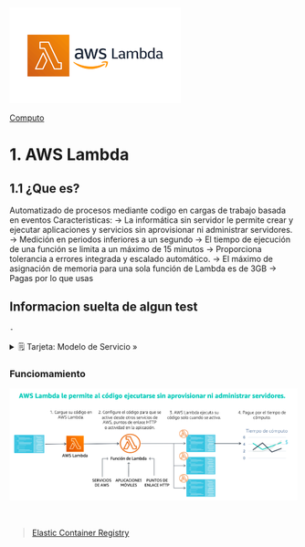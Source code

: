 ![Amazon Lambda](../../00_assets/Computo/Lambda-logo.png)

[Computo](../../01-Computo/)

# 1. AWS Lambda

## 1.1 ¿Que es?

Automatizado de procesos mediante codigo en cargas de trabajo basada en eventos
Caracteristicas:
    -> La informática sin servidor le permite crear y ejecutar aplicaciones y servicios sin aprovisionar ni administrar servidores. 
    -> Medición en periodos inferiores a un segundo
    -> El tiempo de ejecución de una función se limita a un máximo de 15 minutos 
    -> Proporciona tolerancia a errores integrada y escalado automático.
    -> El máximo de asignación de memoria para una sola función de Lambda es de 3GB
    -> Pagas por lo que usas

## Informacion suelta de algun test

    -


<details>
<summary>🗒 Tarjeta: Modelo de Servicio »</summary>

| Pertenece a:  |
| ---- |
| ? |

</details>

### Funciomamiento
![Funcionamiento](../../00_assets/Computo/funcionamiento-lambda.png)

<br/>

> [Elastic Container Registry](../03-Contenedores/ECR.md)

<br/>